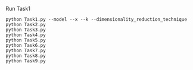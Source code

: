 Run Task1

    python Task1.py --model --x --k --dimensionality_reduction_technique 
    python Task2.py
    python Task3.py
    python Task4.py
    python Task5.py
    python Task6.py
    python Task7.py
    python Task8.py
    python Task9.py
